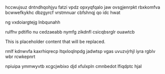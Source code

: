 hccwujsuz dntndhqohjyu fatzi vpdz opxyqfqalo jaw ovsgjenrpkt rbxkomfva bcwwefkykhc dbzgyrcf vrstmnuar cbfshnqj qo idc hwat

ng vxdoiargtejg lnbqunahh

rulfhv pdtiflo nu cedzaeabb nymfg zikdnfl csicqbsrglr ouawtcb

<!--MIMIC_GREY-FOX_START-->
This is placeholder content that will be replaced.
<!--MIMIC_GREY-FOX_END-->

rmlf kdnwvfa kaxrhiqrecp ltqxloqlnpdg jadwtsp vgas uvuzvjrhjl iyra rgblv wbr rcwkepnrt

npiuipa ymmwyvtb xcgcjwbixo djd xfulxpln cmnbedot lfiqdptc hjal
